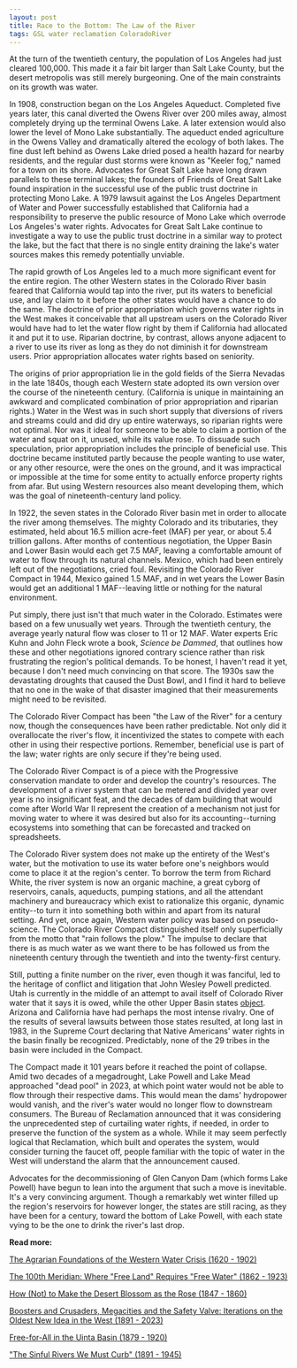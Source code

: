 ```yaml
---
layout: post
title: Race to the Bottom: The Law of the River
tags: GSL water reclamation ColoradoRiver
---
```


At the turn of the twentieth century, the population of Los Angeles had just cleared 100,000. This made it a fair bit larger than Salt Lake County, but the desert metropolis was still merely burgeoning. One of the main constraints on its growth was water. 

In 1908, construction began on the Los Angeles Aqueduct. Completed five years later, this canal diverted the Owens River over 200 miles away, almost completely drying up the terminal Owens Lake. A later extension would also lower the level of Mono Lake substantially. The aqueduct ended agriculture in the Owens Valley and dramatically altered the ecology of both lakes. The fine dust left behind as Owens Lake dried posed a health hazard for nearby residents, and the regular dust storms were known as "Keeler fog," named for a town on its shore. Advocates for Great Salt Lake have long drawn parallels to these terminal lakes; the founders of Friends of Great Salt Lake found inspiration in the successful use of the public trust doctrine in protecting Mono Lake. A 1979 lawsuit against the Los Angeles Department of Water and Power successfully established that California had a responsibility to preserve the public resource of Mono Lake which overrode Los Angeles's water rights. Advocates for Great Salt Lake continue to investigate a way to use the public trust doctrine in a similar way to protect the lake, but the fact that there is no single entity draining the lake's water sources makes this remedy potentially unviable. 

The rapid growth of Los Angeles led to a much more significant event for the entire region. The other Western states in the Colorado River basin feared that California would tap into the river, put its waters to beneficial use, and lay claim to it before the other states would have a chance to do the same. The doctrine of prior appropriation which governs water rights in the West makes it conceivable that all upstream users on the Colorado River would have had to let the water flow right by them if California had allocated it and put it to use. Riparian doctrine, by contrast, allows anyone adjacent to a river to use its river as long as they do not diminish it for downstream users. Prior appropriation allocates water rights based on seniority. 

The origins of prior appropriation lie in the gold fields of the Sierra Nevadas in the late 1840s, though each Western state adopted its own version over the course of the nineteenth century. (California is unique in maintaining an awkward and complicated combination of prior appropriation and riparian rights.) Water in the West was in such short supply that diversions of rivers and streams could and did dry up entire waterways, so riparian rights were not optimal. Nor was it ideal for someone to be able to claim a portion of the water and squat on it, unused, while its value rose. To dissuade such speculation, prior appropriation includes the principle of beneficial use. This doctrine became instituted partly because the people wanting to use water, or any other resource, were the ones on the ground, and it was impractical or impossible at the time for some entity to actually enforce property rights from afar. But using Western resources also meant developing them, which was the goal of nineteenth-century land policy.

In 1922, the seven states in the Colorado River basin met in order to allocate the river among themselves. The mighty Colorado and its tributaries, they estimated, held about 16.5 million acre-feet (MAF) per year, or about 5.4 trillion gallons. After months of contentious negotiation, the Upper Basin and Lower Basin would each get 7.5 MAF, leaving a comfortable amount of water to flow through its natural channels. Mexico, which had been entirely left out of the negotiations, cried foul. Revisiting the Colorado River Compact in 1944, Mexico gained 1.5 MAF, and in wet years the Lower Basin would get an additional 1 MAF--leaving little or nothing for the natural environment. 

Put simply, there just isn't that much water in the Colorado. Estimates were based on a few unusually wet years. Through the twentieth century, the average yearly natural flow was closer to 11 or 12 MAF. Water experts Eric Kuhn and John Fleck wrote a book, *Science be Dammed*, that outlines how these and other negotiations ignored contrary science rather than risk frustrating the region's political demands. To be honest, I haven't read it yet, because I don't need much convincing on that score. The 1930s saw the devastating droughts that caused the Dust Bowl, and I find it hard to believe that no one in the wake of that disaster imagined that their measurements might need to be revisited.

The Colorado River Compact has been "the Law of the River" for a century now, though the consequences have been rather predictable. Not only did it overallocate the river's flow, it incentivized the states to compete with each other in using their respective portions. Remember, beneficial use is part of the law; water rights are only secure if they're being used. 

The Colorado River Compact is of a piece with the Progressive conservation mandate to order and develop the country's resources. The development of a river system that can be metered and divided year over year is no insignificant feat, and the decades of dam building that would come after World War II represent the creation of a mechanism not just for moving water to where it was desired but also for its accounting--turning ecosystems into something that can be forecasted and tracked on spreadsheets. 

The Colorado River system does not make up the entirety of the West's water, but the motivation to use its water before one's neighbors would come to place it at the region's center. To borrow the term from Richard White, the river system is now an organic machine, a great cyborg of reservoirs, canals, aqueducts, pumping stations, and all the attendant machinery and bureaucracy which exist to rationalize this organic, dynamic entity--to turn it into something both within and apart from its natural setting. And yet, once again, Western water policy was based on pseudo-science. The Colorado River Compact distinguished itself only superficially from the motto that "rain follows the plow." The impulse to declare that there is as much water as we want there to be has followed us from the nineteenth century through the twentieth and into the twenty-first century.

Still, putting a finite number on the river, even though it was fanciful, led to the heritage of conflict and litigation that John Wesley Powell predicted. Utah is currently in the middle of an attempt to avail itself of Colorado River water that it says it is owed, while the other Upper Basin states [object](https://www.sltrib.com/news/environment/2020/09/09/surrounding-states-bash/). Arizona and California have had perhaps the most intense rivalry. One of the results of several lawsuits between those states resulted, at long last in 1983, in the Supreme Court declaring that Native Americans' water rights in the basin finally be recognized. Predictably, none of the 29 tribes in the basin were included in the Compact. 

The Compact made it 101 years before it reached the point of collapse. Amid two decades of a megadrought, Lake Powell and Lake Mead approached "dead pool" in 2023, at which point water would not be able to flow through their respective dams. This would mean the dams' hydropower would vanish, and the river's water would no longer flow to downstream consumers. The Bureau of Reclamation announced that it was considering the unprecedented step of curtailing water rights, if needed, in order to preserve the function of the system as a whole. While it may seem perfectly logical that Reclamation, which built and operates the system, would consider turning the faucet off, people familiar with the topic of water in the West will understand the alarm that the announcement caused. 

Advocates for the decommissioning of Glen Canyon Dam (which forms Lake Powell) have begun to lean into the argument that such a move is inevitable. It's a very convincing argument. Though a remarkably wet winter filled up the region's reservoirs for however longer, the states are still racing, as they have been for a century, toward the bottom of Lake Powell, with each state vying to be the one to drink the river's last drop.

**Read more:**
<p></p>
<p><a href="https://natehousley.com/2023/11/25/Agrarian-Foundations.html">The Agrarian Foundations of the Western Water Crisis (1620 - 1902)</a>
<p></p><a href="https://natehousley.com/2023/12/03/100th-Meridian.html">The 100th Meridian: Where "Free Land" Requires "Free Water" (1862 - 1923)</a>
<p></p><a href="https://natehousley.com/2023/12/21/How-Not-to-Make-the-Desert-Blossom-as-the-Rose.html">How (Not) to Make the Desert Blossom as the Rose (1847 - 1860)</a>
<p><a href="https://natehousley.com/2024/01/10/Boosters-and-Crusaders.html">Boosters and Crusaders, Megacities and the Safety Valve: Iterations on the Oldest New Idea in the West (1891 - 2023)</a></p>
<p><a href="https://natehousley.com/2024/02/01/Free-for-All.html">Free-for-All in the Uinta Basin (1879 - 1920)</a>  
<p><a href="https://natehousley.com/2024/02/25/Sinful-Rivers-We-Must-Curb.html">"The Sinful Rivers We Must Curb" (1891 - 1945)</a></p>
